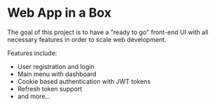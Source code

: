 # Web App in a Box

The goal of this project is to have a "ready to go" front-end UI with all necessary features in order to scale web development.

Features include:

- User registration and login
- Main menu with dashboard
- Cookie based authentication with JWT tokens
- Refresh token support
- and more...
